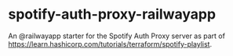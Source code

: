 # spotify-auth-proxy-railwayapp
An @railwayapp starter for the Spotify Auth Proxy server as part of https://learn.hashicorp.com/tutorials/terraform/spotify-playlist.
